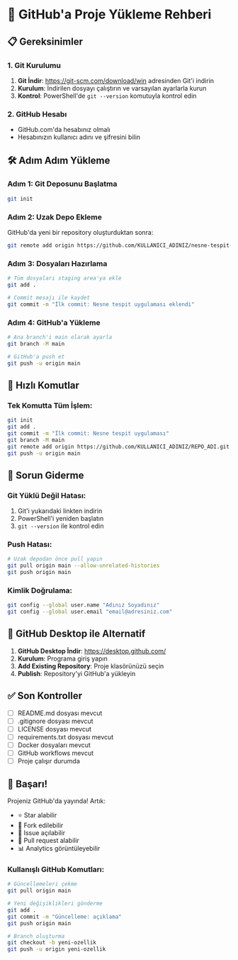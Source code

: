 # 🚀 GitHub'a Proje Yükleme Rehberi

## 📋 Gereksinimler

### 1. Git Kurulumu
1. **Git İndir**: https://git-scm.com/download/win adresinden Git'i indirin
2. **Kurulum**: İndirilen dosyayı çalıştırın ve varsayılan ayarlarla kurun
3. **Kontrol**: PowerShell'de `git --version` komutuyla kontrol edin

### 2. GitHub Hesabı
- GitHub.com'da hesabınız olmalı
- Hesabınızın kullanıcı adını ve şifresini bilin

## 🛠️ Adım Adım Yükleme

### Adım 1: Git Deposunu Başlatma
```bash
git init
```

### Adım 2: Uzak Depo Ekleme
GitHub'da yeni bir repository oluşturduktan sonra:
```bash
git remote add origin https://github.com/KULLANICI_ADINIZ/nesne-tespit-uygulamasi.git
```

### Adım 3: Dosyaları Hazırlama
```bash
# Tüm dosyaları staging area'ya ekle
git add .

# Commit mesajı ile kaydet
git commit -m "İlk commit: Nesne tespit uygulaması eklendi"
```

### Adım 4: GitHub'a Yükleme
```bash
# Ana branch'i main olarak ayarla
git branch -M main

# GitHub'a push et
git push -u origin main
```

## 🎯 Hızlı Komutlar

### Tek Komutta Tüm İşlem:
```bash
git init
git add .
git commit -m "İlk commit: Nesne tespit uygulaması"
git branch -M main
git remote add origin https://github.com/KULLANICI_ADINIZ/REPO_ADI.git
git push -u origin main
```

## 🔧 Sorun Giderme

### Git Yüklü Değil Hatası:
1. Git'i yukarıdaki linkten indirin
2. PowerShell'i yeniden başlatın
3. `git --version` ile kontrol edin

### Push Hatası:
```bash
# Uzak depodan önce pull yapın
git pull origin main --allow-unrelated-histories
git push origin main
```

### Kimlik Doğrulama:
```bash
git config --global user.name "Adınız Soyadınız"
git config --global user.email "email@adresiniz.com"
```

## 📱 GitHub Desktop ile Alternatif

1. **GitHub Desktop İndir**: https://desktop.github.com/
2. **Kurulum**: Programa giriş yapın
3. **Add Existing Repository**: Proje klasörünüzü seçin
4. **Publish**: Repository'yi GitHub'a yükleyin

## ✅ Son Kontroller

- [ ] README.md dosyası mevcut
- [ ] .gitignore dosyası mevcut
- [ ] LICENSE dosyası mevcut
- [ ] requirements.txt dosyası mevcut
- [ ] Docker dosyaları mevcut
- [ ] GitHub workflows mevcut
- [ ] Proje çalışır durumda

## 🎉 Başarı!

Projeniz GitHub'da yayında! Artık:
- ⭐ Star alabilir
- 🍴 Fork edilebilir
- 🐛 Issue açılabilir
- 🔀 Pull request alabilir
- 📊 Analytics görüntüleyebilir

### Kullanışlı GitHub Komutları:
```bash
# Güncellemeleri çekme
git pull origin main

# Yeni değişiklikleri gönderme
git add .
git commit -m "Güncelleme: açıklama"
git push origin main

# Branch oluşturma
git checkout -b yeni-ozellik
git push -u origin yeni-ozellik
``` 